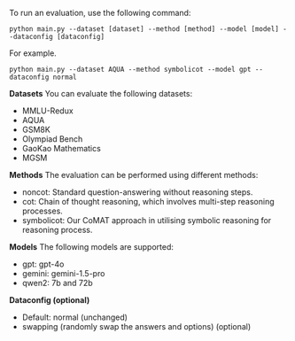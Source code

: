 To run an evaluation, use the following command:
```
python main.py --dataset [dataset] --method [method] --model [model] --dataconfig [dataconfig]
```

For example.
```
python main.py --dataset AQUA --method symbolicot --model gpt --dataconfig normal 
```

**Datasets**
You can evaluate the following datasets:

- MMLU-Redux
- AQUA
- GSM8K
- Olympiad Bench
- GaoKao Mathematics
- MGSM

**Methods**
The evaluation can be performed using different methods:

- noncot: Standard question-answering without reasoning steps.
- cot: Chain of thought reasoning, which involves multi-step reasoning processes.
- symbolicot: Our CoMAT approach in utilising symbolic reasoning for reasoning process.

**Models**
The following models are supported:
- gpt: gpt-4o
- gemini: gemini-1.5-pro
- qwen2: 7b and 72b

**Dataconfig (optional)**
- Default: normal (unchanged)
- swapping (randomly swap the answers and options) (optional)
